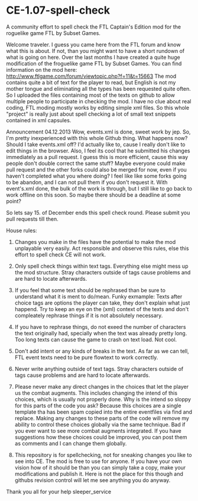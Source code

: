 CE-1.07-spell-check
===================

A community effort to spell check the FTL Captain's Edition mod for the roguelike game FTL by Subset Games.

Welcome traveler. I guess you came here from the FTL forum and know what this is about. 
If not, than you might want to have a short rundown of what is going on here.
Over the last months I have created a quite huge modification of the froguelike game FTL by Subset Games. You can find information on the mod here:
http://www.ftlgame.com/forum/viewtopic.php?f=11&t=15663
The mod contains quite a bit of text for the player to read, but English is not my mother tongue and eliminating all the types has been requested quite often.
So I uploaded the files containing most of the texts on github to allow multiple people to participate in checking the mod.
I have no clue about real coding, FTL moding mostly works by editing simple xml files. 
So this whole "project" is really just about spell checking a lot of small text snippets contained in xml capsules.

Announcement 04.12.2013
Wow, events.xml is done, sweet work by jep. So, I'm pretty inexperienced with this whole Github thing. What happens now? Should I take events.xml off? I'd actually like to, cause I really don't like to edit things in the browser. Also, I feel its cool that he submitted his changes immediately as a pull request. I guess this is more efficient, cause this way people don't double correct the same stuff? Maybe everyone could make pull request and the other forks could also be merged for now, even if you haven't completed what you where doing? I feel like like some forks going to be abandon, and I can not pull them if you don't request it. With event's.xml done, the bulk of the work is through, but I still like to go back to work offline on this soon. So maybe there should be a deadline at some point?

So lets say 15. of December ends this spell check round. Please submit you pull requests till then. 


House rules:

1. Changes you make in the files have the potential to make the mod unplayable very easily. 
Act responsible and observe this rules, else this effort to spell check CE will not work.

2. Only spell check things within text tags. Everything else might mess up the mod structure. Stray characters outside of tags cause problems and are hard to locate afterwards.

3. If you feel that some text should be rephrased than be sure to understand what it is ment to do/mean. Funky exmample: Texts after choice tags are options the player can take, they don't explain what just happend. Try to keep an eye on the (xml) context of the texts and don't compleately rephrase things if it is not absolutely necessary.

4. If you have to rephrase things, do not exeed the number of characters the text originally had, 
specially when the text was already pretty long. Too long texts can cause the game to crash on text load. Not cool.

5. Don't add intent or any kinds of breaks in the text. As far as we can tell, FTL event texts need to be pure flowtext to work correctly.

6. Never write anything outside of text tags. Stray characters outside of tags cause problems and are hard to locate afterwards.

7. Please never make any direct changes in the choices that let the player us the combat augments. This includes changing the intend of this choices, which is usually not properly done. Why is the intend so sloppy for this parts of the code you ask? Because this choices are a single template tha has been spam copied into the entire eventfiles via find and replace. Making any changes to these parts of the code will remove my ability to control these choices globally via the same technique. Bad if you ever want to see more combat augments integrated. If you have suggestions how these choices could be improved, you can post them as comments and I can change them globally.

8. This repository is for spellchecking, not for sneaking changes you like to see into CE. The mod is free to use for anyone. If you have your own vision how of it should be than you can simply take a copy, make your modifications and publish it. Here is not the place for this though and githubs revision control will let me see anything you do anyway.




Thank you all for your help
sleeper_service
